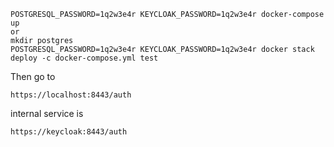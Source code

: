 ```
POSTGRESQL_PASSWORD=1q2w3e4r KEYCLOAK_PASSWORD=1q2w3e4r docker-compose up
or
mkdir postgres
POSTGRESQL_PASSWORD=1q2w3e4r KEYCLOAK_PASSWORD=1q2w3e4r docker stack deploy -c docker-compose.yml test
```

Then go to 
```
https://localhost:8443/auth
```
internal service is
```
https://keycloak:8443/auth
```